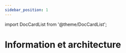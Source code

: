 ```yaml
---
sidebar_position: 1
---
```


import DocCardList from '@theme/DocCardList';

# Information et architecture

<DocCardList />

